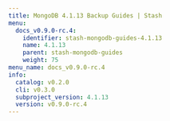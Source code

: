 ```yaml
---
title: MongoDB 4.1.13 Backup Guides | Stash
menu:
  docs_v0.9.0-rc.4:
    identifier: stash-mongodb-guides-4.1.13
    name: 4.1.13
    parent: stash-mongodb-guides
    weight: 75
menu_name: docs_v0.9.0-rc.4
info:
  catalog: v0.2.0
  cli: v0.3.0
  subproject_version: 4.1.13
  version: v0.9.0-rc.4
---
```



